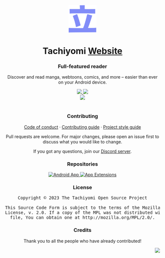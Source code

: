 <p align="center">
	<br>
	<a href="https://tachiyomi.org">
		<img src="./.github/assets/logo.png" width="90"/>
	</a>
</p>

<h1 align="center">Tachiyomi <a href="#">Website</a></h1>
<h3 align="center">Full-featured reader</h3>
<p align="center">Discover and read manga, webtoons, comics, and more – easier than ever on your Android device.</p>

<p align="center">
	<a title="Discord server" href="https://discord.gg/tachiyomi">
		<img src="https://img.shields.io/discord/349436576037732353.svg?label=&labelColor=6A7EC2&color=7389D8&logo=discord&logoColor=FFFFFF">
	</a>
	<a title="GitHub downloads" href="https://github.com/tachiyomiorg/tachiyomi/releases">
		<img src="https://img.shields.io/github/downloads/tachiyomiorg/tachiyomi/total?label=downloads&labelColor=27303D&color=0D1117&logo=github&logoColor=FFFFFF&style=flat">
	</a>
	<br>
	<a title="Netlify deployment" href="https://app.netlify.com/sites/tachiyomiorg/deploys">
		<img src="https://api.netlify.com/api/v1/badges/95d9e2f8-42ae-4e40-8c99-82b870c51e1a/deploy-status">
	</a>
	<br>
	<br>
</p>

<h3 align="center">Contributing</h3>

<p align="center">
	<a href="./CODE_OF_CONDUCT.md">Code of conduct</a>
	·
	<a href="./CONTRIBUTING.md">Contributing guide</a>
	·
	<a href="https://tachiyomi.org/sandbox/style-guide/">Project style guide</a>
</p>

<p align="center">Pull requests are welcome. For major changes, please open an issue first to discuss what you would like to change.</p>
<p align="center">If you got any questions, join our <a target="_blank" href="https://discord.gg/tachiyomi">Discord server</a>.</p>

<h3 align="center">Repositories</h3>

<div>
	<p align="center">
		<a href="https://github.com/tachiyomiorg/tachiyomi/">
			<img src="https://github-readme-stats.vercel.app/api/pin/?username=tachiyomiorg&repo=tachiyomi&bg_color=161B22&text_color=c9d1d9&title_color=818CF8&icon_color=818CF8&border_radius=8&hide_border=true" alt="Android App">
		</a>
		<a href="https://github.com/tachiyomiorg/extensions/">
			<img src="https://github-readme-stats.vercel.app/api/pin/?username=tachiyomiorg&repo=extensions&bg_color=161B22&text_color=c9d1d9&title_color=818CF8&icon_color=818CF8&border_radius=8&hide_border=true" alt="App Extensions">
		</a>
	</p>
</div>

<h3 align="center">License</h3>

<pre align="center">Copyright © 2023 The Tachiyomi Open Source Project<br><br>This Source Code Form is subject to the terms of the Mozilla Public<br>License, v. 2.0. If a copy of the MPL was not distributed with this<br>file, You can obtain one at http://mozilla.org/MPL/2.0/.</pre>

<h3 align="center">Credits</h3>

<p align="center">Thank you to all the people who have already contributed!</p>
<p align="right">
	<a href="https://github.com/tachiyomiorg/tachiyomi/graphs/contributors">
		<img src="https://contrib.rocks/image?repo=tachiyomiorg/website" width="800"/>
	</a>
</p>
